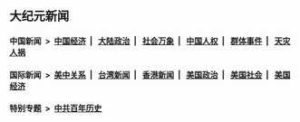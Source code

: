 ## 大纪元新闻

#### 中国新闻 &nbsp;>&nbsp; [中国经济](indexes/ncid283/README.md?06250445) &nbsp;| &nbsp; [大陆政治](indexes/ncid277/README.md?06250445) &nbsp;| &nbsp; [社会万象](indexes/ncid282/README.md?06250445) &nbsp;| &nbsp; [中国人权](indexes/ncid278/README.md?06250445) &nbsp;| &nbsp; [群体事件](indexes/ncid279/README.md?06250445) &nbsp;| &nbsp; [天灾人祸](indexes/ncid280/README.md?06250445)

#### 国际新闻 &nbsp;>&nbsp; [美中关系](indexes/nf1412576/README.md?06250445) &nbsp;| &nbsp; [台湾新闻](indexes/ncid1349361/README.md?06250445) &nbsp;| &nbsp; [香港新闻](indexes/ncid1349362/README.md?06250445) &nbsp;| &nbsp; [美国政治](indexes/ncid1078159/README.md?06250445) &nbsp;| &nbsp; [美国社会](indexes/ncid1078160/README.md?06250445) &nbsp;| &nbsp; [美国经济](indexes/ncid1078158/README.md?06250445)

#### 特别专题 &nbsp;>&nbsp; [中共百年历史](https://github.com/epoch-news/epoch-special/blob/master/README.md?06250445)  

